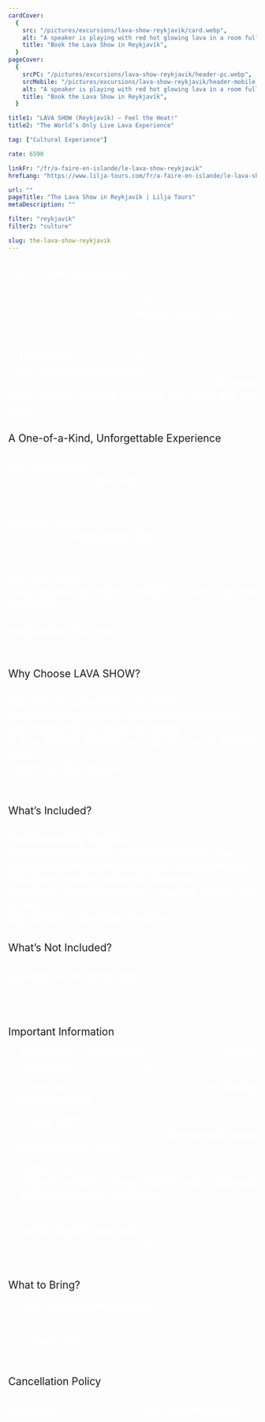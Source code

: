 ```yaml
---
cardCover:
  {
    src: "/pictures/excursions/lava-show-reykjavik/card.webp",
    alt: "A speaker is playing with red hot glowing lava in a room full of spectators",
    title: "Book the Lava Show in Reykjavík",
  }
pageCover:
  {
    srcPC: "/pictures/excursions/lava-show-reykjavik/header-pc.webp",
    srcMobile: "/pictures/excursions/lava-show-reykjavik/header-mobile.webp",
    alt: "A speaker is playing with red hot glowing lava in a room full of spectators",
    title: "Book the Lava Show in Reykjavík",
  }

title1: "LAVA SHOW (Reykjavík) – Feel the Heat!"
title2: "The World’s Only Live Lava Experience"

tag: ["Cultural Experience"]

rate: 6590

linkFr: "/fr/a-faire-en-islande/le-lava-show-reykjavik"
hrefLang: "https://www.lilja-tours.com/fr/a-faire-en-islande/le-lava-show-reykjavik"

url: ""
pageTitle: "The Lava Show in Reykjavík | Lilja Tours"
metaDescription: ""

filter: "reykjavik"
filter2: "culture"

slug: the-lava-show-reykjavik
---
```


Watching **real, flowing lava** up close is on many people's bucket lists, but active volcanoes are both unpredictable and dangerous. When eruptions happen, it’s nearly impossible to get close to **red-hot molten rock**—until now.

At **LAVA SHOW**, we bring this thrilling experience to you in a **safe, controlled environment**. By superheating real lava and pouring it into the showroom, you can **see, hear, smell, and feel the heat of molten lava just a few feet away!**

## **A One-of-a-Kind, Unforgettable Experience**

**The Show Begins** – Your experience starts with a warm welcome from our **live host**, who introduces the show and covers important safety details.

**Volcanic History** – Before the main event, enjoy a short but fascinating **educational video** on Iceland’s explosive volcanic past.

**The Main Event** – The moment you’ve been waiting for! **Lava, heated to 1100°C (2000°F), flows into the showroom**, filling the space with intense heat. From the comfort of your seat, you’ll watch as our lava expert **manipulates the lava**, explaining its mesmerizing transformation in real time.

## **Why Choose LAVA SHOW?**

**The Only Live Lava Show in the World**  
**Award-Winning Innovation & Educational Experience**  
**One of Iceland’s Top-Rated Attractions**  
**A True Sensory Experience – See it, Hear it, Feel the Heat!**  
**Interactive Q&A Session** – Get your burning questions answered!

## **What’s Included?**

**Protective Safety Goggles**  
**The Unique Opportunity to See Real, Flowing Lava**  
**A Live Host to Make the Experience Fun & Interactive**  
**Educational Video on Icelandic Volcanism**  
**A Sensory-Loaded Experience – Feel the Intense Heat of Lava!**  
**Q&A Session at the End of the Show**

## **What’s Not Included?**

**Souvenirs & Gift Shop Items** – Handmade lava-related souvenirs, including items created on-site from our own lava, are available for purchase.

## **Important Information**

- **Wheelchair Accessibility:** Only the **Classic Experience** is accessible for wheelchair users.
- **Arrive Early:** We recommend arriving **20 minutes before the show** for the best experience.
- **It Gets HOT!** The showroom heats up when lava is poured in, so we advise guests to **remove extra layers before the show starts**.
- **Safety First!** The experience is completely safe, but **pregnant women, young children, and individuals with cardiovascular conditions** are advised to sit near the exits as a precaution.
- **Safety Goggles Must Stay On** at all times while lava is in the showroom, especially during cooling and solidification.

## **What to Bring?**

- **Your Curiosity & Enthusiasm!** The best shows happen when guests interact with the host.
- **E-Ticket Only:** No need to print your ticket—just show your mobile confirmation at the entrance.

## **Cancellation Policy**

**Full refund** if canceled at least **1 day before the event**.

<script type="text/javascript" src="https://widgets.bokun.io/assets/javascripts/apps/build/BokunWidgetsLoader.js?bookingChannelUUID=97236c68-b945-4a96-8587-660bdc4c45fd" async></script>

<div class="bokunWidget" data-src="https://widgets.bokun.io/online-sales/97236c68-b945-4a96-8587-660bdc4c45fd/experience-calendar/703861"></div>

<style>
p {
line-height: 1.4;
color: white;
font-size: clamp(0.8rem, 2vw, 1.3rem);
font-weight: lighter;
margin-block: 1rem;
text-align: justify;
margin-block: 2rem;
}

li {
line-height: 1.4;
color: white;
font-size: clamp(0.8rem, 2vw, 1.3rem);
font-weight: lighter;
margin-block: 1rem;
text-align: justify;

}

strong {
font-weight: normal;
}



main h2 {
font-style: normal;
text-align: left;
font-weight: bold;
text-decoration: underline;
}

</style>
